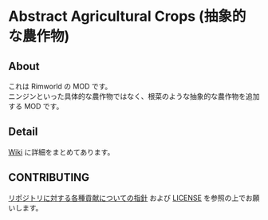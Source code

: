 # Abstract Agricultural Crops (抽象的な農作物)

## About

これは Rimworld の MOD です。  
ニンジンといった具体的な農作物ではなく、根菜のような抽象的な農作物を追加する MOD です。

## Detail

[Wiki](https://github.com/piet-rian/AbstractAgriculturalCrops/wiki) に詳細をまとめてあります。

## CONTRIBUTING

[リポジトリに対する各種貢献についての指針](https://github.com/piet-rian/.github/blob/main/CONTRIBUTING.md) および
[LICENSE](LICENSE) を参照の上でお願いします。
